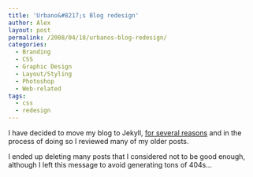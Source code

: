 ```yaml
---
title: 'Urbano&#8217;s Blog redesign'
author: Alex
layout: post
permalink: /2008/04/18/urbanos-blog-redesign/
categories:
  - Branding
  - CSS
  - Graphic Design
  - Layout/Styling
  - Photoshop
  - Web-related
tags:
  - css
  - redesign
---
```

 

I have decided to move my blog to Jekyll, [for several reasons](http://carlboettiger.info/2012/05/01/Jekyll-vs-Wordpress.html) and in the process of doing so I reviewed many of my older posts.

I ended up deleting many posts that I considered not to be good enough, although I left this message to avoid generating tons of 404s... 